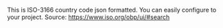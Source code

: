 This is ISO-3166 country code json formatted.
You can easily configure to your project.
Source: https://www.iso.org/obp/ui/#search